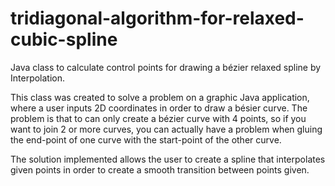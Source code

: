 # tridiagonal-algorithm-for-relaxed-cubic-spline
Java class to calculate control points for drawing a bézier relaxed spline by Interpolation. 

This class was created to solve a problem on a graphic Java application, where a user inputs 2D coordinates in order to draw a bésier curve. The problem is that to can only create a bézier curve with 4 points, so if you want to join 2 or more curves, you can actually have a problem when gluing the end-point of one curve with the start-point of the other curve.

The solution implemented allows the user to create a spline that interpolates given points in order to create a smooth transition between points given.

